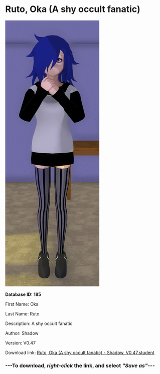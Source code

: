 # Ruto, Oka (A shy occult fanatic)

<img src="https://raw.githubusercontent.com/Arbiter1223/Daigaku-Gurashi-Custom-Students/master/Students/Files/Ruto%2C%20Oka%20(A%20shy%20occult%20fanatic).png" title="Ruto, Oka (A shy occult fanatic) - Shadow, V0.47">

**Database ID: 185**

First Name: Oka

Last Name: Ruto

Description: A shy occult fanatic

Author: Shadow

Version: V0.47

Download link: <a href="https://raw.githubusercontent.com/Arbiter1223/Daigaku-Gurashi-Custom-Students/master/Students/Files/Ruto%2C%20Oka%20(A%20shy%20occult%20fanatic)%20-%20Shadow%2C%20V0.47.student">Ruto, Oka (A shy occult fanatic) - Shadow, V0.47.student</a>

### ---**To download, _right-click_ the link, and select _"Save as"_**---
